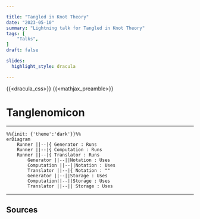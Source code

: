 ```yaml
---

title: "Tangled in Knot Theory"
date: "2023-05-10"
summary: "Lightning talk for Tangled in Knot Theory"
tags: [
    "Talks",
]
draft: false

slides:
  highlight_style: dracula

---
```


{{<dracula_css>}}
{{<mathjax_preamble>}}

# Tanglenomicon

---

```mermaid
%%{init: {'theme':'dark'}}%%
erDiagram
    Runner ||--|{ Generator : Runs
    Runner ||--|{ Computation : Runs
    Runner ||--|{ Translator : Runs
        Generator ||--||Notation : Uses
        Computation ||--||Notation : Uses
        Translator ||--|{ Notation : ""
        Generator ||--||Storage : Uses
        Computation||--||Storage : Uses
        Translator ||--|| Storage : Uses
```

---


## Sources

